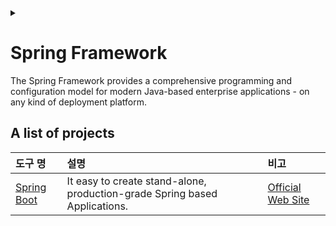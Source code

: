 <link rel="stylesheet" type="text/css" href="/css/header.css">
<link rel="stylesheet" type="text/css" href="/css/bootstrap/5.3.0-alpha1/bootstrap.css">
<div class="sticky-top bg-white pt-1 pb-2" id="header-div-max"></div>
<details id="display-none"><summary></summary>
  <script src="/js/header.js" defer="defer"></script>
  <script src="/js/table/numbering.js" defer="defer"></script>
  <script src="/js/bootstrap/5.3.0-alpha1/bootstrap.bundle.js" defer="defer"></script>
</details>

# Spring Framework

The Spring Framework provides a comprehensive programming and configuration model for modern Java-based enterprise applications - on any kind of deployment platform.

## A list of projects

|도구 명|설명|비고|
|:---|:---|:---|
| [Spring Boot](./spring_boot/ "https://max-jayee.github.io/frameworks/spring/spring_boot") | It easy to create stand-alone, production-grade Spring based Applications. | [Official Web Site](https://spring.io/projects/spring-boot "https://spring.io/projects/spring-boot") |

<!-- TODO: Spring Cloud -->
<!-- TODO: Spring Security -->
<!-- TODO: Spring Session -->
<!-- TODO: Spring Batch -->

<!-- @Primary, @Component, @Qualifier, @Service, @Repository, @Autowired, @WebServlet-->
